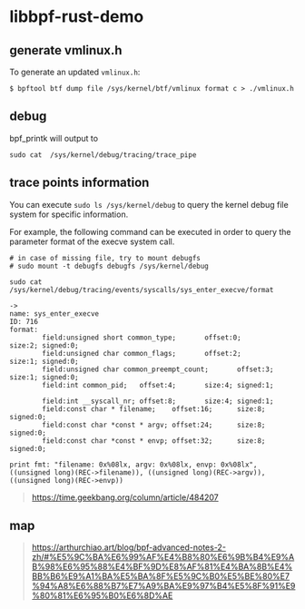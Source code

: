 # libbpf-rust-demo

## generate vmlinux.h
To generate an updated `vmlinux.h`:
```shell
$ bpftool btf dump file /sys/kernel/btf/vmlinux format c > ./vmlinux.h
```

## debug

bpf_printk will output to

```
sudo cat  /sys/kernel/debug/tracing/trace_pipe
```

## trace points information

You can execute ``sudo ls /sys/kernel/debug`` to query the kernel debug file system for specific information.

For example, the following command can be executed in order to query the parameter format of the execve system call.

```
# in case of missing file, try to mount debugfs
# sudo mount -t debugfs debugfs /sys/kernel/debug

sudo cat /sys/kernel/debug/tracing/events/syscalls/sys_enter_execve/format

->
name: sys_enter_execve
ID: 716
format:
        field:unsigned short common_type;       offset:0;       size:2; signed:0;
        field:unsigned char common_flags;       offset:2;       size:1; signed:0;
        field:unsigned char common_preempt_count;       offset:3;       size:1; signed:0;
        field:int common_pid;   offset:4;       size:4; signed:1;

        field:int __syscall_nr; offset:8;       size:4; signed:1;
        field:const char * filename;    offset:16;      size:8; signed:0;
        field:const char *const * argv; offset:24;      size:8; signed:0;
        field:const char *const * envp; offset:32;      size:8; signed:0;

print fmt: "filename: 0x%08lx, argv: 0x%08lx, envp: 0x%08lx", ((unsigned long)(REC->filename)), ((unsigned long)(REC->argv)), ((unsigned long)(REC->envp))
```

> https://time.geekbang.org/column/article/484207

## map

> https://arthurchiao.art/blog/bpf-advanced-notes-2-zh/#%E5%9C%BA%E6%99%AF%E4%B8%80%E6%9B%B4%E9%AB%98%E6%95%88%E4%BF%9D%E8%AF%81%E4%BA%8B%E4%BB%B6%E9%A1%BA%E5%BA%8F%E5%9C%B0%E5%BE%80%E7%94%A8%E6%88%B7%E7%A9%BA%E9%97%B4%E5%8F%91%E9%80%81%E6%95%B0%E6%8D%AE
